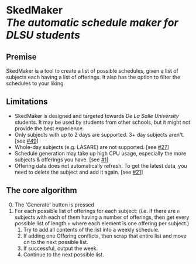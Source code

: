 <!--
 Copyright (C) 2023 Tudlang
 
 This file is part of AralTools.
 
 AralTools is free software: you can redistribute it and/or modify
 it under the terms of the GNU General Public License as published by
 the Free Software Foundation, either version 3 of the License, or
 (at your option) any later version.
 
 AralTools is distributed in the hope that it will be useful,
 but WITHOUT ANY WARRANTY; without even the implied warranty of
 MERCHANTABILITY or FITNESS FOR A PARTICULAR PURPOSE.  See the
 GNU General Public License for more details.
 
 You should have received a copy of the GNU General Public License
 along with AralTools.  If not, see <http://www.gnu.org/licenses/>.
-->

# SkedMaker<br/>*The automatic schedule maker for DLSU students*

## Premise
SkedMaker is a tool to create a list of possible schedules, given a list of subjects each having a list of offerings. It also has the option to filter the schedules to your liking.

## Limitations
* SkedMaker is designed and targeted towards _De La Salle University_ students. It may be used by students from other schools, but it might not provide the best experience.
* Only subjects with up to 2 days are supported. 3+ day subjects aren't. [see [#49](https://github.com/tudlang/araltools/issues/49)]
* Whole-day subjects (e.g. LASARE) are not supported. [see [#27](https://github.com/tudlang/araltools/issues/27)]
* Schedule generation may take up high CPU usage, especially the more subjects & offerings you have. [see [#1](https://github.com/tudlang/araltools/issues/1)]
* Offering data does not automatically refresh. To get the latest data, you need to delete the subject and add it again. [see [#21](https://github.com/tudlang/araltools/issues/21)]

## The core algorithm 
0. The 'Generate' button is pressed
1. For each possible list of offerings for each subject: (i.e. if there are `n` subjects with each of them having a number of offerings, then get every possible list of length `n` where each element is one offering per subject.)
    1. Try to add all contents of the list into a weekly schedule. 
    2. If adding one Offering conflicts, then scrap that entire list and move on to the next possible list.
    3. If successful, output the week.
    4. Continue to the next possible list.


